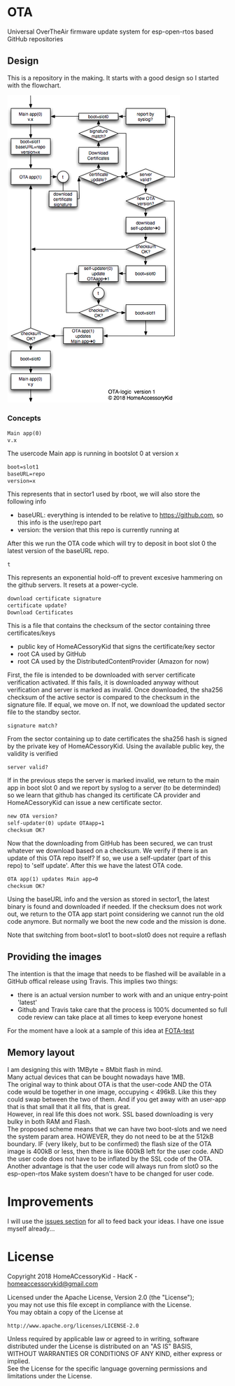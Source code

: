 # OTA
Universal OverTheAir firmware update system for esp-open-rtos based GitHub repositories

## Design
This is a repository in the making. It starts with a good design so I started with the flowchart.

![](https://github.com/HomeACcessoryKid/ota/blob/master/design-v1.png)

### Concepts
```
Main app(0)
v.x
```
The usercode Main app is running in bootslot 0 at version x

```
boot=slot1
baseURL=repo
version=x
```
This represents that in sector1 used by rboot, we will also store the following info
- baseURL: everything is intended to be relative to https://github.com, so this info is the user/repo part
- version: the version that this repo is currently running at

After this we run the OTA code which will try to deposit in boot slot 0 the latest version of the baseURL repo.

```
t
```
This represents an exponential hold-off to prevent excesive hammering on the github servers. It resets at a power-cycle.

```
download certificate signature
certificate update?
Download Certificates
```
This is a file that contains the checksum of the sector containing three certificates/keys
- public key of HomeACessoryKid that signs the certificate/key sector 
- root CA used by GitHub
- root CA used by the DistributedContentProvider (Amazon for now)

First, the file is intended to be downloaded with server certificate verification activated. If this fails, it is downloaded anyway without verification and server is marked as invalid. Once downloaded, the sha256 checksum of the active sector is compared to the checksum in the signature file. If equal, we move on. If not, we download the updated sector file to the standby sector.

```
signature match?
```
From the sector containing up to date certificates the sha256 hash is signed by the private key of HomeACessoryKid.
Using the available public key, the validity is verified

```
server valid?
```
If in the previous steps the server is marked invalid, we return to the main app in boot slot 0 and we report by syslog to a server (to be determinded) so we learn that github has changed its certificate CA provider and HomeACessoryKid can issue a new certificate sector.

```
new OTA version?
self-updater(0) update OTAapp➔1
checksum OK?
```
Now that the downloading from GitHub has been secured, we can trust whatever we download based on a checksum.
We verify if there is an update of this OTA repo itself? If so, we use a self-updater (part of this repo) to 'self update'. After this we have the latest OTA code.

```
OTA app(1) updates Main app➔0
checksum OK?
```
Using the baseURL info and the version as stored in sector1, the latest binary is found and downloaded if needed. If the checksum does not work out, we return to the OTA app start point considering we cannot run the old code anymore.
But normally we boot the new code and the mission is done.

Note that switching from boot=slot1 to boot=slot0 does not require a reflash

## Providing the images
The intention is that the image that needs to be flashed will be available in a GitHub offical release using Travis.
This implies two things:
- there is an actual version number to work with and an unique entry-point 'latest'
- Github and Travis take care that the process is 100% documented so full code review can take place at all times to keep everyone honest

For the moment have a look at a sample of this idea at [FOTA-test](https://github.com/HomeACcessoryKid/FOTAtest/releases)

## Memory layout
I am designing this with 1MByte = 8Mbit flash in mind.  
Many actual devices that can be bought nowadays have 1MB.  
The original way to think about OTA is that the user-code AND the OTA code would be together in one image, occupying < 496kB.
Like this they could swap between the two of them. And if you get away with an user-app that is that small that it all fits, that is great.  
However, in real life this does not work. SSL based downloading is very bulky in both RAM and Flash.  
The proposed scheme means that we can have two boot-slots and we need the system param area.
HOWEVER, they do not need to be at the 512kB boundary.
IF (very likely, but to be confirmed) the flash size of the OTA image is 400kB or less, then there is like 600kB left for the user code.
AND the user code does not have to be inflated by the SSL code of the OTA.  
Another advantage is that the user code will always run from slot0 so the esp-open-rtos Make system doesn't have to be changed for user code.

# Improvements
I will use the [issues section](https://github.com/HomeACcessoryKid/ota/issues) for all to feed back your ideas. I have one issue myself already...

# License

Copyright 2018 HomeACcessoryKid - HacK - homeaccessorykid@gmail.com

Licensed under the Apache License, Version 2.0 (the "License");  
you may not use this file except in compliance with the License.  
You may obtain a copy of the License at  

    http://www.apache.org/licenses/LICENSE-2.0

Unless required by applicable law or agreed to in writing, software  
distributed under the License is distributed on an "AS IS" BASIS,  
WITHOUT WARRANTIES OR CONDITIONS OF ANY KIND, either express or implied.  
See the License for the specific language governing permissions and  
limitations under the License.

